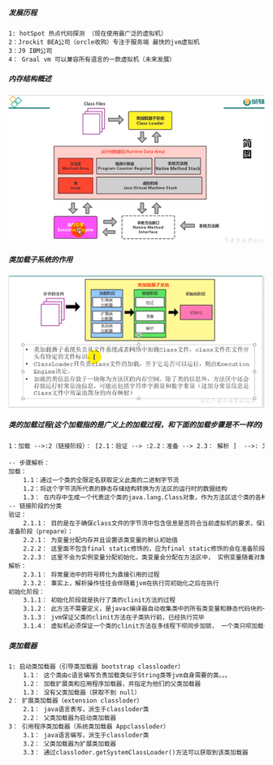 ##### 发展历程

```tex
1: hotSpot 热点代码探测 （现在使用最广泛的虚拟机）
2：Jrockit BEA公司（orcle收购）专注于服务端 最快的jvm虚拟机
3：J9 IBM公司 
4： Graal vm 可以兼容所有语言的一款虚拟机（未来发展）
```

##### 内存结构概述

![image-20200722230240871](../picture\image-20200722230240871.png)

##### 类加载子系统的作用

![image-20200722232650691](..\picture\image-20200722232650691.png)

##### 类的加载过程(这个加载指的是广义上的加载过程，和下面的加载步骤是不一样的)

```tex
1：加载 -->:2（链接阶段）： [2.1：验证 --> :2.2：准备 --> 2.3： 解析 ]  -->: 3：初始化

-- 步骤解析：
加载：
	1.1：通过一个类的全限定名获取定义此类的二进制字节流
    1.2：将这个字节流所代表的静态存储结构转换为方法区的运行时的数据结构
    1.3： 在内存中生成一个代表这个类的java.lang.Class对象，作为方法区这个类的各种数据的访问入口。
-- 链接阶段的分类    
验证：
	2.1.1： 目的是在于确保class文件的字节流中包含信息是否符合当前虚拟机的要求，保证被加载类的正确性。 文件格式验证，元数据验证， 字符码校验， 符号引用。
准备阶段（prepare）：
	2.2.1： 为变量分配内存并且设置该类变量的默认初始值
	2.2.2： 这里面不包含final static修饰的，应为final static修饰的会在准备阶段显示的初始化
	2.2.3： 这里不会为实例变量分配初始化，类变量会分配在方法区中， 实例变量随着对象一起初始化到java堆中。
解析：
	2.3.1： 将常量池中的符号转化为直接引用的过程
	2.3.2： 事实上，解析操作往往会伴随着jvm在执行完初始化之后在执行
初始化阶段：
	3.1.1： 初始化阶段就是执行了类的clinit方法的过程
	3.1.2： 此方法不需要定义，是javac编译器自动收集类中的所有类变量和静态代码块的一个合并操作
	3.1.3： jvm保证父类的clinit方法在子类执行前，已经执行完毕
	3.1.4： 虚拟机必须保证一个类的clinit方法在多线程下呗同步加锁， 一个类只呗加载一次

```

##### 类加载器

```tex
1: 启动类加载器（引导类加载器 bootstrap classloader）
	1.1： 这个类由c语言编写负责加载类似于String类等jvm自身需要的类。。。
	1.2： 加载扩展类和应用程序加载器，并指定为他们的父类加载器
	1.3： 没有父类加载器（获取不到 null）
2： 扩展类加载器（extension classloder）
	2.1： java语言表写，派生于classloder类
	2.2： 父类加载器为启动类加载器
3： 引用程序类加载器（系统类加载器 Appclassloder）
	3.1： java语言编写，派生于classloder类
	3.2： 父类加载器为扩展类加载器
	3.3： 通过classloder.getSystemClassLoader()方法可以获取到该类加载器

```

